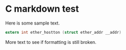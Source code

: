 # C markdown test

Here is some sample text.

```c
extern int ether_hostton (struct ether_addr __addr)
```

More text to see if formatting is still broken.
